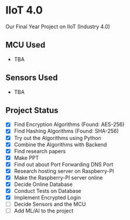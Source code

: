 # IIoT 4.0
Our Final Year Project on IIoT (Industry 4.0)

## MCU Used
- TBA

## Sensors Used
- TBA

## Project Status
- [x] Find Encryption Algorithms (Found: AES-256)
- [x] Find Hashing Algorithms (Found: SHA-256)
- [x] Try out the Algorithms using Python
- [x] Combine the Algorithms with Backend
- [x] Find research papers
- [x] Make PPT 
- [x] Find out about Port Forwarding DNS Port
- [x] Research hosting server on Raspberry-PI
- [x] Make the Raspberry-PI server online
- [x] Decide Online Database
- [x] Conduct Tests on Database
- [x] Implement Encrypted Login
- [ ] Decide Sensors and the MCU
- [ ] Add ML/AI to the project